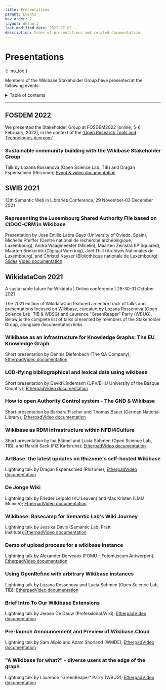 ```yaml
---
title: Presentations
parent: Events
nav_order: 2
layout: default
last_modified_date: 2022-07-05
description: Index of presentations and related documentation
---
```


# Presentations
{: .no_toc }

Members of the Wikibase Stakeholder Group have presented at the following events: 


<details markdown="block">

<summary>Table of contents</summary>
{: .text-delta }

1. TOC
{:toc }

</details>



----

## FOSDEM 2022

We presented the Stakeholder Group at FOSDEM2022 (online, 5-6 February, 2022), in the context of the ['Open Research Tools and Technologies devroom'](https://fosdem.org/2022/schedule/event/open_research_wikibase/#:~:text=Open%20Research%20Tools%20and%20Technologies%20devroom)

### Sustainable community building with the Wikibase Stakeholder Group
Talk by Lozana Rossenova (Open Science Lab, TIB) and Dragan Espenschied (Rhizome); [Event & video documentation](https://fosdem.org/2022/schedule/event/open_research_wikibase/)


## SWIB 2021
13th Semantic Web in Libraries Conference, 29 November-03 December 2021

### Representing the Luxembourg Shared Authority File based on CIDOC-CRM in Wikibase
Presentation by Jose Emilio Labra Gayo (University of Oviedo, Spain), Michelle Pfeiffer (Centre national de recherche archéologique, Luxembourg), Andra Waagmeester (Micelio), Maarten Zeinstra (IP Squared), Maarten Brinkerink (Digitaal Werktuig), Joël Thill (Archives Nationales de Luxembourg), and Christel Kayser (Bibliothèque nationale de Luxembourg); [Slides](https://swib.org/swib21/slides/05-03-gayo.pdf) [Video documentation](https://youtu.be/MDjyiYrOWJQ)


## WikidataCon 2021
A sustainable future for Wikidata | Online conference | 29-30-31 October 2021

The 2021 edition of WikidataCon featured an entire track of talks and presentations focused on Wikibase, cureated by Lozana Rossenova (Open Science Lab, TIB & WBSG) and Laurence "GreenReaper" Parry (WBUG). Below is the complete list of talks presented by members of the Stakeholder Group, alongside documentation links.

### Wikibase as an infrastructure for Knowledge Graphs: The EU Knowledge Graph 
Short presentation by Dennis Diefenbach (The QA Company); [Etherpad](https://etherpad.wikimedia.org/p/WikidataCon2021-WikibaseasaninfrastructureforK)[Video documentation](https://www.youtube.com/watch?v=PyBWo-ka9JU) 	

### LOD-ifying bibliographical and lexical data using wikibase 
Short presentation by David Lindemann (UPV/EHU University of the Basque Country); [Etherpad](https://etherpad.wikimedia.org/p/WikidataCon2021-LODifyingbibliographicalandle)[Video documentation](https://lexbib.org/wikidatacon21/) 

### How to open Authority Control system - The GND & Wikibase
Short presentation by Barbara Fischer and Thomas Bauer (German National Library); [Etherpad](https://etherpad.wikimedia.org/p/WikidataCon2021-HowtoopenAuthorityControlsyste)[Video documentation](https://www.youtube.com/watch?v=JD3Ghiaw8hc) 

### Wikibase as RDM infrastructure within NFDI4Culture 
Short presentation by Ina Blümel and Lucia Sohmen (Open Science Lab, TIB), and Harald Sack (FIZ Karlsruhe); [Etherpad](https://etherpad.wikimedia.org/p/WikidataCon2021-WikibaseasRDMinfrastructurewit)[Video documentation](https://www.youtube.com/watch?v=JieuRJz14Sk) 

### ArtBase: the latest updates on Rhizome's self-hosted Wikibase
Lightning talk by Dragan Espenschied (Rhizome); [Etherpad](https://etherpad.wikimedia.org/p/WikidataCon2021-ArtBase)[Video documentation](https://www.youtube.com/watch?v=k37WvpjqIAw) 

### De Jonge Wiki
Lightning talk by Frieder Leipold (KU Leuven) and Max Kristen (LMU Münich); [Etherpad](https://etherpad.wikimedia.org/p/WikidataCon2021-DeJongeWiki)[Video documentation](https://www.youtube.com/watch?v=k37WvpjqIAw) 	

### Wikibase: Basecamp for Semantic Lab's Wiki Journey
Lightning talk by Jessika Davis (Semantic Lab, Pratt Institute);[Etherpad](https://etherpad.wikimedia.org/p/WikidataCon2021-WikibaseBasecampf)[Video documentation](https://www.youtube.com/watch?v=k37WvpjqIAw) 	

### Demo of upload process for a wikibase instance
Lightning talk by Alexander Derveaux (FOMU - Fotomuseum Antwerpen); [Etherpad](https://etherpad.wikimedia.org/p/WikidataCon2021-Demoofuploadprocessforawikibas)[Video documentation](https://www.youtube.com/watch?v=knY30zUmkGI)

### Using OpenRefine with arbitrary Wikibase instances 
Lightning talk by Lozana Rossenova and Lucia Sohmen (Open Science Lab, TIB); [Etherpad](https://etherpad.wikimedia.org/p/WikidataCon2021-UsingOpenRefinewitharbitraryWi)[Video documentation](https://www.youtube.com/watch?v=knY30zUmkGI)

### Brief Intro To Our Wikibase Extensions
Lightning talk by Jeroen De Dauw (Professional.Wiki); [Etherpad](https://etherpad.wikimedia.org/p/WikidataCon2021-BriefIntroToOurWikibaseExtensi)[Video documentation](https://www.youtube.com/watch?v=knY30zUmkGI)

### Pre-launch Announcement and Preview of Wikibase.Cloud
Lightning talk by Sam Alipio and Adam Shorland (WMDE); [Etherpad](https://etherpad.wikimedia.org/p/WikidataCon2021-WikibaseCloud)[Video documentation](https://www.youtube.com/watch?v=GJ8rE-7F-zs)

### "A Wikibase for what?" - diverse users at the edge of the graph
Lightning talk by Laurence "GreenReaper" Parry (WBUG); [Etherpad](https://etherpad.wikimedia.org/p/WikidataCon2021-AWikibaseforwhat)[Video documentation](https://www.youtube.com/watch?v=UPsTEbxZZpQ)


















